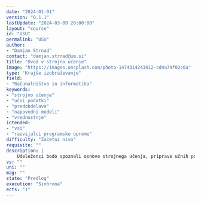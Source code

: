 ```yaml
---
date: "2024-01-01" 
version: "0.1.1"
lastUpdate: "2024-03-09 20:00:00"
layout: "course"
id: "USU"
permalink: "USU"
author:
- "Damjan Strnad"
contact: "damjan.strnad@um.si"
title: "Uvod v strojno učenje"
image: "https://images.unsplash.com/photo-1474314243412-cd4a79f02c6a"
type: "Krajše izobraževanje"
field:
- "Računalništvo in informatika"
keywords:
- "strojno učenje"
- "učni podatki"
- "predobdelava"
- "napovedni modeli"
- "vrednostnje"
intended:
- "vsi"
- "razvijalci programske opreme"
difficulty: "Začetni nivo"
requisite: ""
description: |
    Udeleženci bodo spoznali osnove strojnega učenja, priprave učnih podatkov, izbire značilnic in tipa napovednega modela, gradnje, učenja in vrednotenja naučenih modelov. V okviru priprave podatkov bodo spoznali tehnike predobdelave učnih podatkov, ki vključuje čiščenje, zaznavanje izstopajočih vrednosti in nadomeščanje manjkajočih vrednosti. Uporabili bodo nekatere osnovne algoritme analize vzorcev v podatkih, ter izvedli zmanjšanje dimenzije in vizualizacijo podatkov. Na tej stopnji se bodo udeleženci seznanili s preprostejšimi modeli strojnega učenja kot sta linearna in logistična regresija, Bayesov klasifikator in odločitvena (klasifikacijska in regresijska) drevesa. Pridobljeno znanje bodo preizkusili pri izgradnji enega ali več napovednih modelov za izbrano podatkovno zbirko, za kar bodo uporabili obstoječa prosto-dostopna orodja.
vs: ""
uni: ""
mag: ""
state: "Predlog"
execution: "Sinhrona"
ects: "1"
---
```

